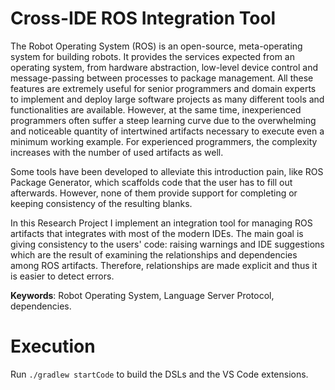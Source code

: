 # Cross-IDE ROS Integration Tool

The Robot Operating System (ROS) is an open-source, meta-operating system for building robots. It provides the services expected from an operating system, from hardware abstraction, low-level device control and message-passing between processes to package management. All these features are extremely useful for senior programmers and domain experts to implement and deploy large software projects as many different tools and functionalities are available. However, at the same time, inexperienced programmers often suffer a steep learning curve due to the overwhelming and noticeable quantity of intertwined artifacts necessary to execute even a minimum working example. For experienced programmers, the complexity increases with the number of used artifacts as well.

Some tools have been developed to alleviate this introduction pain, like ROS Package Generator, which scaffolds code that the user has to fill out afterwards. However, none of them provide support for completing or keeping consistency of the resulting blanks.

In this Research Project I implement an integration tool for managing ROS artifacts that integrates with most of the modern IDEs. The main goal is giving consistency to the users' code: raising warnings and IDE suggestions which are the result of examining the relationships and dependencies among ROS artifacts. Therefore, relationships are made explicit and thus it is easier to detect errors.

**Keywords**: Robot Operating System, Language Server Protocol, dependencies.

# Execution
Run `./gradlew startCode` to build the DSLs and the VS Code extensions.